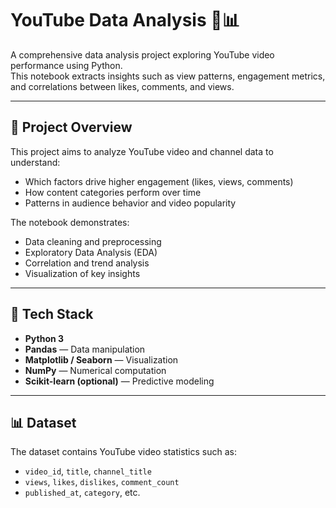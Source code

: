 # YouTube Data Analysis 🎥📊

A comprehensive data analysis project exploring YouTube video performance using Python.  
This notebook extracts insights such as view patterns, engagement metrics, and correlations between likes, comments, and views.

---

## 📂 Project Overview

This project aims to analyze YouTube video and channel data to understand:
- Which factors drive higher engagement (likes, views, comments)
- How content categories perform over time
- Patterns in audience behavior and video popularity

The notebook demonstrates:
- Data cleaning and preprocessing
- Exploratory Data Analysis (EDA)
- Correlation and trend analysis
- Visualization of key insights

---

## 🧰 Tech Stack

- **Python 3**
- **Pandas** — Data manipulation  
- **Matplotlib / Seaborn** — Visualization  
- **NumPy** — Numerical computation  
- **Scikit-learn (optional)** — Predictive modeling  

---

## 📊 Dataset

The dataset contains YouTube video statistics such as:
- `video_id`, `title`, `channel_title`
- `views`, `likes`, `dislikes`, `comment_count`
- `published_at`, `category`, etc.

